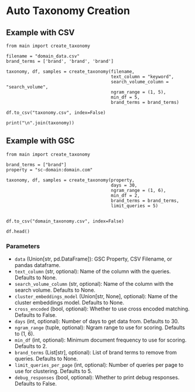 # Auto Taxonomy Creation


## Example with CSV
```
from main import create_taxonomy

filename = "domain_data.csv"
brand_terms = ['brand', 'brand', 'brand']

taxonomy, df, samples = create_taxonomy(filename,
                                        text_column = "keyword",
                                        search_volume_column = "search_volume",
                                        ngram_range = (1, 5),
                                        min_df = 5,
                                        brand_terms = brand_terms)

df.to_csv("taxonomy.csv", index=False)

print("\n".join(taxonomy))
```

## Example with GSC
```
from main import create_taxonomy

brand_terms = ["brand"]
property = "sc-domain:domain.com"

taxonomy, df, samples = create_taxonomy(property,
                                        days = 30,
                                        ngram_range = (1, 6),
                                        min_df = 2,
                                        brand_terms = brand_terms,
                                        limit_queries = 5)


df.to_csv("domain_taxonomy.csv", index=False)

df.head()
```



### Parameters
* `data` (Union[str, pd.DataFrame]): GSC Property, CSV Filename, or pandas dataframe.
* `text_column` (str, optional): Name of the column with the queries. Defaults to None.
* `search_volume_column` (str, optional): Name of the column with the search volume. Defaults to None.
* `cluster_embeddings_model` (Union[str, None], optional): Name of the cluster embeddings model. Defaults to None.
* `cross_encoded` (bool, optional): Whether to use cross encoded matching. Defaults to False.
* `days` (int, optional): Number of days to get data from. Defaults to 30.
* `ngram_range` (tuple, optional): Ngram range to use for scoring. Defaults to (1, 6).
* `min_df` (int, optional): Minimum document frequency to use for scoring. Defaults to 2.
* `brand_terms` (List[str], optional): List of brand terms to remove from queries. Defaults to None.
* `limit_queries_per_page` (int, optional): Number of queries per page to use for clustering. Defaults to 5.
* `debug_responses` (bool, optional): Whether to print debug responses. Defaults to False.